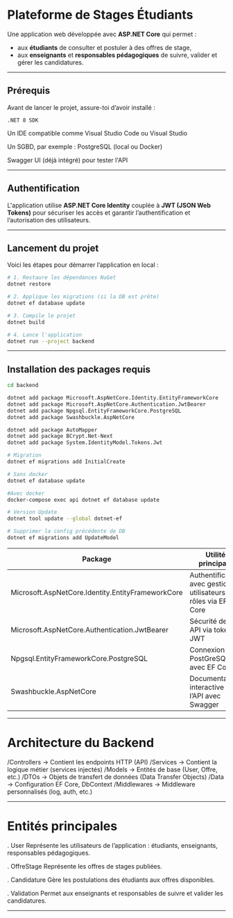 # Plateforme de Stages Étudiants

Une application web développée avec **ASP.NET Core** qui permet :

- aux **étudiants** de consulter et postuler à des offres de stage,
- aux **enseignants** et **responsables pédagogiques** de suivre, valider et gérer les candidatures.

---

## Prérequis
Avant de lancer le projet, assure-toi d’avoir installé :

    .NET 8 SDK

Un IDE compatible comme Visual Studio Code ou Visual Studio

Un SGBD, par exemple : PostgreSQL (local ou Docker)


Swagger UI (déjà intégré) pour tester l'API

---
## Authentification

L'application utilise **ASP.NET Core Identity** couplée à **JWT (JSON Web Tokens)** pour sécuriser les accès et garantir l’authentification et l’autorisation des utilisateurs.

---

## Lancement du projet
Voici les étapes pour démarrer l’application en local :

```bash
# 1. Restaure les dépendances NuGet
dotnet restore

# 2. Applique les migrations (si la DB est prête)
dotnet ef database update

# 3. Compile le projet
dotnet build

# 4. Lance l'application
dotnet run --project backend

```

---

## Installation des packages requis

```bash
cd backend

dotnet add package Microsoft.AspNetCore.Identity.EntityFrameworkCore
dotnet add package Microsoft.AspNetCore.Authentication.JwtBearer
dotnet add package Npgsql.EntityFrameworkCore.PostgreSQL
dotnet add package Swashbuckle.AspNetCore

dotnet add package AutoMapper
dotnet add package BCrypt.Net-Next
dotnet add package System.IdentityModel.Tokens.Jwt

# Migration
dotnet ef migrations add InitialCreate

# Sans docker
dotnet ef database update

#Avec docker
docker-compose exec api dotnet ef database update

# Version Update 
dotnet tool update --global dotnet-ef

# Supprimer la config précédente de DB
dotnet ef migrations add UpdateModel

```
| Package                                           | Utilité principale                                                |
|---------------------------------------------------|-------------------------------------------------------------------|
| Microsoft.AspNetCore.Identity.EntityFrameworkCore | Authentification avec gestion utilisateurs et rôles via EF Core   |
| Microsoft.AspNetCore.Authentication.JwtBearer     | Sécurité des API via token JWT                                    |
| Npgsql.EntityFrameworkCore.PostgreSQL             | Connexion à PostGreSQL avec EF Core                               |
| Swashbuckle.AspNetCore                            | Documentation interactive de l’API avec Swagger                   |

--- 

# Architecture du Backend
/Controllers     → Contient les endpoints HTTP (API)
/Services        → Contient la logique métier (services injectés)
/Models          → Entités de base (User, Offre, etc.)
/DTOs            → Objets de transfert de données (Data Transfer Objects)
/Data            → Configuration EF Core, DbContext
/Middlewares     → Middleware personnalisés (log, auth, etc.)

--- 
# Entités principales
. User
    Représente les utilisateurs de l’application : étudiants, enseignants, responsables pédagogiques.

. OffreStage
    Représente les offres de stages publiées.

. Candidature
    Gère les postulations des étudiants aux offres disponibles.

. Validation
    Permet aux enseignants et responsables de suivre et valider les candidatures.

---